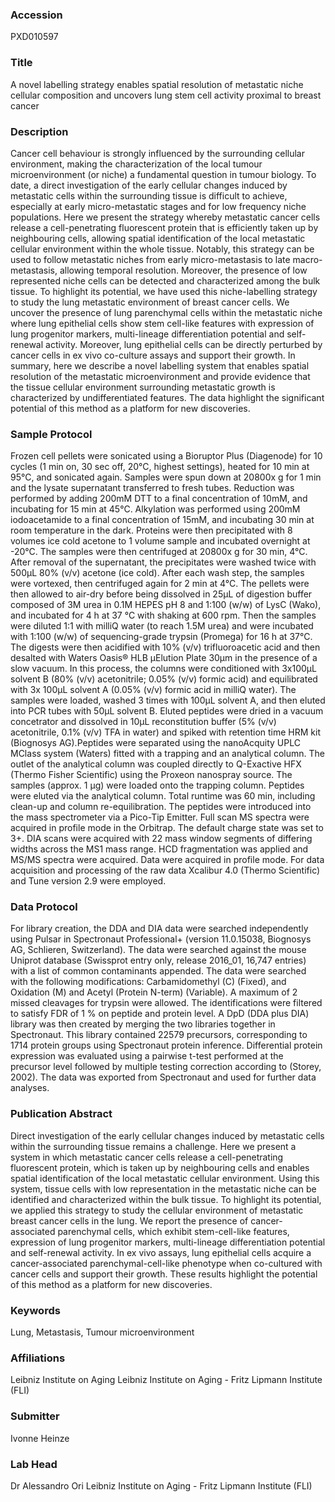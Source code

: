 ### Accession
PXD010597

### Title
A novel labelling strategy enables spatial resolution of metastatic niche cellular composition and uncovers lung stem cell activity proximal to breast cancer

### Description
Cancer cell behaviour is strongly influenced by the surrounding cellular environment, making the characterization of the local tumour microenvironment (or niche) a fundamental question in tumour biology. To date, a direct investigation of the early cellular changes induced by metastatic cells within the surrounding tissue is difficult to achieve, especially at early micro-metastatic stages and for low frequency niche populations. Here we present the strategy whereby metastatic cancer cells release a cell-penetrating fluorescent protein that is efficiently taken up by neighbouring cells, allowing spatial identification of the local metastatic cellular environment within the whole tissue. Notably, this strategy can be used to follow metastatic niches from early micro-metastasis to late macro-metastasis, allowing temporal resolution. Moreover, the presence of low represented niche cells can be detected and characterized among the bulk tissue. To highlight its potential, we have used this niche-labelling strategy to study the lung metastatic environment of breast cancer cells. We uncover the presence of lung parenchymal cells within the metastatic niche where lung epithelial cells show stem cell-like features with expression of lung progenitor markers, multi-lineage differentiation potential and self-renewal activity. Moreover, lung epithelial cells can be directly perturbed by cancer cells in ex vivo co-culture assays and support their growth. In summary, here we describe a novel labelling system that enables spatial resolution of the metastatic microenvironment and provide evidence that the tissue cellular environment surrounding metastatic growth is characterized by undifferentiated features. The data highlight the significant potential of this method as a platform for new discoveries.

### Sample Protocol
Frozen cell pellets were sonicated using a Bioruptor Plus (Diagenode) for 10 cycles (1 min on, 30 sec off, 20°C, highest settings), heated for 10 min at 95°C, and sonicated again. Samples were spun down at 20800x g for 1 min and the lysate supernatant transferred to fresh tubes. Reduction was performed by adding 200mM DTT to a final concentration of 10mM, and incubating for 15 min at 45°C. Alkylation was performed using 200mM iodoacetamide to a final concentration of 15mM, and incubating 30 min at room temperature in the dark. Proteins were then precipitated with 8 volumes ice cold acetone to 1 volume sample and incubated overnight at -20°C. The samples were then centrifuged at 20800x g for 30 min, 4°C. After removal of the supernatant, the precipitates were washed twice with 500µL 80% (v/v) acetone (ice cold). After each wash step, the samples were vortexed, then centrifuged again for 2 min at 4°C. The pellets were then allowed to air-dry before being dissolved in 25µL of digestion buffer composed of 3M urea in 0.1M HEPES pH 8 and 1:100 (w/w) of LysC (Wako), and incubated for 4 h at 37 °C with shaking at 600 rpm. Then the samples were diluted 1:1 with milliQ water (to reach 1.5M urea) and were incubated with 1:100 (w/w) of sequencing-grade trypsin (Promega) for 16 h at 37°C. The digests were then acidified with 10% (v/v) trifluoroacetic acid and then desalted with Waters Oasis® HLB µElution Plate 30µm in the presence of a slow vacuum. In this process, the columns were conditioned with 3x100µL solvent B (80% (v/v) acetonitrile; 0.05% (v/v) formic acid) and equilibrated with 3x 100µL solvent A (0.05% (v/v) formic acid in milliQ water). The samples were loaded, washed 3 times with 100µL solvent A, and then eluted into PCR tubes with 50µL solvent B. Eluted peptides were dried in a vacuum concetrator and dissolved in 10µL reconstitution buffer (5% (v/v) acetonitrile, 0.1% (v/v) TFA in water) and spiked with retention time HRM kit (Biognosys AG).Peptides were separated using the nanoAcquity UPLC MClass system (Waters) fitted with a trapping and an analytical column. The outlet of the analytical column was coupled directly to Q-Exactive HFX (Thermo Fisher Scientific) using the Proxeon nanospray source. The samples (approx. 1 µg) were loaded onto the trapping column. Peptides were eluted via the analytical column. Total runtime was 60 min, including clean-up and column re-equilibration. The peptides were introduced into the mass spectrometer via a Pico-Tip Emitter. Full scan MS spectra were acquired in profile mode in the Orbitrap.  The default charge state was set to 3+. DIA scans were acquired with 22 mass window segments of differing widths across the MS1 mass range. HCD fragmentation was applied and MS/MS spectra were acquired. Data were acquired in profile mode. For data acquisition and processing of the raw data Xcalibur 4.0 (Thermo Scientific) and Tune version 2.9 were employed.

### Data Protocol
For library creation, the DDA and DIA data were searched independently using Pulsar in Spectronaut Professional+ (version 11.0.15038, Biognosys AG, Schlieren, Switzerland). The data were searched against the mouse Uniprot database (Swissprot entry only, release 2016_01, 16,747 entries) with a list of common contaminants appended. The data were searched with the following modifications: Carbamidomethyl (C) (Fixed), and Oxidation (M) and Acetyl (Protein N-term) (Variable). A maximum of 2 missed cleavages for trypsin were allowed. The identifications were filtered to satisfy FDR of 1 % on peptide and protein level. A DpD (DDA plus DIA) library was then created by merging the two libraries together in Spectronaut. This library contained 22579 precursors, corresponding to 1714 protein groups using Spectronaut protein inference. Differential protein expression was evaluated using a pairwise t-test performed at the precursor level followed by multiple testing correction according to (Storey, 2002). The data was exported from Spectronaut and used for further data analyses.

### Publication Abstract
Direct investigation of the early cellular changes induced by metastatic cells within the surrounding tissue remains a challenge. Here we present a system in which metastatic cancer cells release a cell-penetrating fluorescent protein, which is taken up by neighbouring cells and enables spatial identification of the local metastatic cellular environment. Using this system, tissue cells with low representation in the metastatic niche can be identified and characterized within the bulk tissue. To highlight its potential, we applied this strategy to study the cellular environment of metastatic breast cancer cells in the lung. We report the presence of cancer-associated parenchymal cells, which exhibit stem-cell-like features, expression of lung progenitor markers, multi-lineage differentiation potential and self-renewal activity. In ex vivo assays, lung epithelial cells acquire a cancer-associated parenchymal-cell-like phenotype when co-cultured with cancer cells and support their growth. These results highlight the potential of this method as a platform for new discoveries.

### Keywords
Lung, Metastasis, Tumour microenvironment

### Affiliations
Leibniz Institute on Aging
Leibniz Institute on Aging - Fritz Lipmann Institute (FLI)

### Submitter
Ivonne Heinze

### Lab Head
Dr Alessandro Ori
Leibniz Institute on Aging - Fritz Lipmann Institute (FLI)


